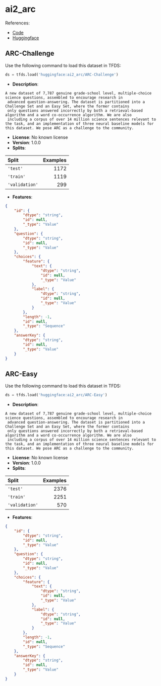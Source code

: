 # ai2_arc

References:

*   [Code](https://huggingface.co/datasets/ai2_arc/tree/main)
*   [Huggingface](https://huggingface.co/datasets/ai2_arc)


## ARC-Challenge


Use the following command to load this dataset in TFDS:

```python
ds = tfds.load('huggingface:ai2_arc/ARC-Challenge')
```

*   **Description**:

```
A new dataset of 7,787 genuine grade-school level, multiple-choice science questions, assembled to encourage research in
 advanced question-answering. The dataset is partitioned into a Challenge Set and an Easy Set, where the former contains
 only questions answered incorrectly by both a retrieval-based algorithm and a word co-occurrence algorithm. We are also
 including a corpus of over 14 million science sentences relevant to the task, and an implementation of three neural baseline models for this dataset. We pose ARC as a challenge to the community.
```

*   **License**: No known license
*   **Version**: 1.0.0
*   **Splits**:

Split  | Examples
:----- | -------:
`'test'` | 1172
`'train'` | 1119
`'validation'` | 299

*   **Features**:

```json
{
    "id": {
        "dtype": "string",
        "id": null,
        "_type": "Value"
    },
    "question": {
        "dtype": "string",
        "id": null,
        "_type": "Value"
    },
    "choices": {
        "feature": {
            "text": {
                "dtype": "string",
                "id": null,
                "_type": "Value"
            },
            "label": {
                "dtype": "string",
                "id": null,
                "_type": "Value"
            }
        },
        "length": -1,
        "id": null,
        "_type": "Sequence"
    },
    "answerKey": {
        "dtype": "string",
        "id": null,
        "_type": "Value"
    }
}
```



## ARC-Easy


Use the following command to load this dataset in TFDS:

```python
ds = tfds.load('huggingface:ai2_arc/ARC-Easy')
```

*   **Description**:

```
A new dataset of 7,787 genuine grade-school level, multiple-choice science questions, assembled to encourage research in
 advanced question-answering. The dataset is partitioned into a Challenge Set and an Easy Set, where the former contains
 only questions answered incorrectly by both a retrieval-based algorithm and a word co-occurrence algorithm. We are also
 including a corpus of over 14 million science sentences relevant to the task, and an implementation of three neural baseline models for this dataset. We pose ARC as a challenge to the community.
```

*   **License**: No known license
*   **Version**: 1.0.0
*   **Splits**:

Split  | Examples
:----- | -------:
`'test'` | 2376
`'train'` | 2251
`'validation'` | 570

*   **Features**:

```json
{
    "id": {
        "dtype": "string",
        "id": null,
        "_type": "Value"
    },
    "question": {
        "dtype": "string",
        "id": null,
        "_type": "Value"
    },
    "choices": {
        "feature": {
            "text": {
                "dtype": "string",
                "id": null,
                "_type": "Value"
            },
            "label": {
                "dtype": "string",
                "id": null,
                "_type": "Value"
            }
        },
        "length": -1,
        "id": null,
        "_type": "Sequence"
    },
    "answerKey": {
        "dtype": "string",
        "id": null,
        "_type": "Value"
    }
}
```


